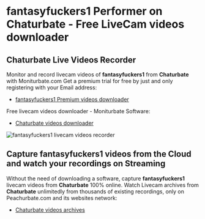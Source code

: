 # fantasyfuckers1 Performer on Chaturbate - Free LiveCam videos downloader

## Chaturbate Live Videos Recorder

Monitor and record livecam videos of **fantasyfuckers1** from **Chaturbate** with Moniturbate.com
Get a premium trial for free by just and only registering with your Email address:
* [fantasyfuckers1 Premium videos downloader](https://moniturbate.com/request-demo-licence-key.html)

Free livecam videos downloader - Moniturbate Software:
* [Chaturbate videos downloader](https://moniturbate.com/moniturbate-download-software.html)

![fantasyfuckers1 livecam videos recorder](https://peachurnet.com/templates/moniturbate-software.png)


## Capture fantasyfuckers1 videos from the Cloud and watch your recordings on Streaming

Without the need of downloading a software, capture **fantasyfuckers1** livecam videos from **Chaturbate** 100% online.
Watch Livecam archives from **Chaturbate** unlimitedly from thousands of existing recordings, only on Peachurbate.com and its websites network:
* [Chaturbate videos archives](https://peachurnet.com/)